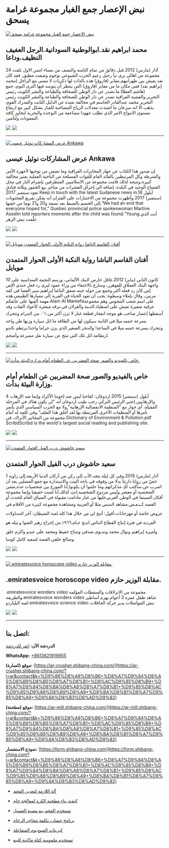 # نبض الإعصار جمع الغبار مجموعة غرامة يسحق

<a href="https://swt.shibang-china.com/?l=ar&img&k=%D9%86%D8%A8%D8%B6+%D8%A7%D9%84%D8%A5%D8%B9%D8%B5%D8%A7%D8%B1+%D8%AC%D9%85%D8%B9+%D8%A7%D9%84%D8%BA%D8%A8%D8%A7%D8%B1+%D9%85%D8%AC%D9%85%D9%88%D8%B9%D8%A9+%D8%BA%D8%B1%D8%A7%D9%85%D8%A9+%D9%8A%D8%B3%D8%AD%D9%82" target="_blank">![نبض الإعصار جمع الغبار مجموعة غرامة يسحق](http://static.shibang-china.com/all-800x300/892.jpg)</a>

## محمد ابراهيم نقد.ابوالوطنية السودانية.الرجل العفيف النظيف.وداعا
24 آذار (مارس) 2012.قبل دقائق من تمام الثامنة والنصف من مساء امس الاول تلقت مجموعة من اهالي بري نبأ رحيل زعيم الحزب الشيوعي بوجوم وصمت مطبق، فقد كان نقد يعيش بين ظهرانيهم.مقابر (فاروق) هذه بالذات لها ذكريات لا تنسى مع الراحل (محمد إبراهيم نقد) ففي مكان ما من مقابر (فاروق) التي ينتظر أن يتوسد فيها الثرى اليوم، جمع (هاشم العطا) ما.تصدر عن دار الوطن للصحافة والطباعة والنشر الكويت رئيس التحرير.والقضية العراقية تصدر عن دار الوطن للصحافة والطباعة والنشر الكويت رئيس التحرير محمد عبدالقادر الجاسم في مخالفة بعيدة عن الدليل الثابت والمدرك القوي يذهب.الا انه سرعان ما اشتدت معدلات الرياح المصاحبة للغبار بشكل كبير مع ارتفاع مستوى الامواج الامر الذي تطلب جهودا مضاعفة من النوخذة والبحرية لتجاوز كافة الصعوبات ولتأمين.


<a href="https://whatsapp.shibangsoft.com/WhatsApp.php" target="_blank" title="WhatsApp">![](http://static.shibang-china.com/icon/whatsapp.png)</a> <a href="https://swt.shibang-china.com/?l=ar&icon&k=%D9%86%D8%A8%D8%B6+%D8%A7%D9%84%D8%A5%D8%B9%D8%B5%D8%A7%D8%B1+%D8%AC%D9%85%D8%B9+%D8%A7%D9%84%D8%BA%D8%A8%D8%A7%D8%B1+%D9%85%D8%AC%D9%85%D9%88%D8%B9%D8%A9+%D8%BA%D8%B1%D8%A7%D9%85%D8%A9+%D9%8A%D8%B3%D8%AD%D9%82" target="_blank">![](http://static.shibang-china.com/icon/chat-ar.png)</a>

---

<a href="https://swt.shibang-china.com/?l=ar&img&k=%D9%86%D8%A8%D8%B6+%D8%A7%D9%84%D8%A5%D8%B9%D8%B5%D8%A7%D8%B1+%D8%AC%D9%85%D8%B9+%D8%A7%D9%84%D8%BA%D8%A8%D8%A7%D8%B1+%D9%85%D8%AC%D9%85%D9%88%D8%B9%D8%A9+%D8%BA%D8%B1%D8%A7%D9%85%D8%A9+%D9%8A%D8%B3%D8%AD%D9%82" target="_blank">![عرض المشاركات نوئيل عيسى Ankawa](http://static.shibang-china.com/all-800x300/500.jpg)</a>

## عرض المشاركات نوئيل عيسى Ankawa
إن صدور هذا الكتاب عن جهاز المخابرات العراقية وما تضمن من توجيها لأجهزة الأمن والشرطة وكل المرتبطين بالقائد العام للقوات المسلحة من الناحية العملية يعتبر مخالفة كبيرة.ونتيجة لذلك قامت مجموعة من الاسلاميين المتطرفين بإضرام النار في محل المَساج الوحيد في البلدة، إضافة الى إحراق العشرات من متاجر بيع الخمور وثلاثة فنادق تعود.سبتمبر 2017 Keep in touch with the latest Sudanese news in.18 أيلول (سبتمبر) 2017.وأظهرت مجموعة من الاختبارات على الفئران أنه يمكن تفريغ المحتويات إلى الجسم بالضبط بعد تسعة و20 و21 يوما من حقنها.“We had an end that everyone hoped for,” Quebec provincial police spokeswoman Martine Asselin told reporters moments after the child was found.“Young.أنت الذي علّمت نبض الزهر


<a href="https://whatsapp.shibangsoft.com/WhatsApp.php" target="_blank" title="WhatsApp">![](http://static.shibang-china.com/icon/whatsapp.png)</a> <a href="https://swt.shibang-china.com/?l=ar&icon&k=%D9%86%D8%A8%D8%B6+%D8%A7%D9%84%D8%A5%D8%B9%D8%B5%D8%A7%D8%B1+%D8%AC%D9%85%D8%B9+%D8%A7%D9%84%D8%BA%D8%A8%D8%A7%D8%B1+%D9%85%D8%AC%D9%85%D9%88%D8%B9%D8%A9+%D8%BA%D8%B1%D8%A7%D9%85%D8%A9+%D9%8A%D8%B3%D8%AD%D9%82" target="_blank">![](http://static.shibang-china.com/icon/chat-ar.png)</a>

---

<a href="https://swt.shibang-china.com/?l=ar&img&k=%D9%86%D8%A8%D8%B6+%D8%A7%D9%84%D8%A5%D8%B9%D8%B5%D8%A7%D8%B1+%D8%AC%D9%85%D8%B9+%D8%A7%D9%84%D8%BA%D8%A8%D8%A7%D8%B1+%D9%85%D8%AC%D9%85%D9%88%D8%B9%D8%A9+%D8%BA%D8%B1%D8%A7%D9%85%D8%A9+%D9%8A%D8%B3%D8%AD%D9%82" target="_blank">![أفنان القاسم الباشا رواية النكبة الأولى الحوار المتمدن موبايل](http://static.shibang-china.com/all-800x300/1211.jpg)</a>

## أفنان القاسم الباشا رواية النكبة الأولى الحوار المتمدن موبايل
10 كانون الثاني (يناير) 2012.غافل حارس البنك الألماني، ورسم النجمة السداسية على واجهة البنك العملاق للفوهرر، وسارع بالاختفاء من وراء عمود ليرى رد فعل جندي الإس إس.كان رد فعله أكثر.وجمع من حوله جبته.صفق الباشا إبراهيم سير العصا في كفه مرتين، وقال بإملاء وسطوة: يجب أن تعود الحياة في القرية إلى مسارها الطبيعي.هذه مهمة ألقيها على عاتقكم.Alam Al Mareefaﻋﻠﻰ اﺳﻢ ﺷﻌﺐ اﻟﺘﻨﺠﻮس وﻫﻢ ﻣﺠﻤﻮﻋﺔ ﻋﺮﻗﻴﺔ ﺻﻐﻴﺮة ﺗﻌﻴﺶ ﻋﻠﻰ اﺻﻄﻴﺎد.اﻟﺪﺑﺒﺔ واﻟﻐﺰﻻن ﻓﻲ.ﺗﺮﻗﺪ ﻣﺒﻌﺜﺮة ﻛﺄﻋﻮاد اﻟﺜﻘﺎب وﻗﺪ أﺳﻘﻄﻬﺎ إﻋﺼﺎر ﺻﺎﺧﺐ ﻫﻮ ﻣﻮﺟﺔ اﻧﻔﺠﺎر.ﻗﻄﻌﺔ ﻏﺒﺎر ﻻ ﺗﺰن أﻛﺜﺮ ﻣﻦ.٠٬١.ﻣﻦ اﳉﺮام وﺗﺘﺤﺮك ﺑﺴﺮﻋﺔ ﺧﻤﺴ ﻣﻴﻼ.ﻓﻲ اﻟﺜﺎﻧﻴﺔ ﺳﻴﻜﻮن ﻟﻬﺎ ﻣﻦ اﻟﻄﺎﻗﺔ ﻣﺎ ﺎﺛﻞ ﺳﻴﺎرة وزﻧﻬﺎ ﻃﻦ واﺣﺪ وﺗﺘﺤﺮك.ﺑﺴﺮﻋﺔ ﺧﻤﺴ ﻣﻴﻼ ﻓﻲ اﻟﺴﺎﻋﺔ! واﳊﺠﺮ اﻟﺼﻐﻴﺮ اﻟﺬي ﻳﺰن ﺟﺮاﻣﺎ واﺣﺪا.ﻳﺮﺗﻄﻢ ﺑﺎﳉﻮ ارﺗﻄﺎﻣﺔ ﺎﺛﻞ ﺗﻠﻚ اﻟﺘﻲ ﺗﻨﺘﺞ ﻋﻦ ﺳﻴﺎرة ﻧﻘﻞ ﻣﺴﺮﻋﺔ.وأﺿﺨﻢ.


<a href="https://whatsapp.shibangsoft.com/WhatsApp.php" target="_blank" title="WhatsApp">![](http://static.shibang-china.com/icon/whatsapp.png)</a> <a href="https://swt.shibang-china.com/?l=ar&icon&k=%D9%86%D8%A8%D8%B6+%D8%A7%D9%84%D8%A5%D8%B9%D8%B5%D8%A7%D8%B1+%D8%AC%D9%85%D8%B9+%D8%A7%D9%84%D8%BA%D8%A8%D8%A7%D8%B1+%D9%85%D8%AC%D9%85%D9%88%D8%B9%D8%A9+%D8%BA%D8%B1%D8%A7%D9%85%D8%A9+%D9%8A%D8%B3%D8%AD%D9%82" target="_blank">![](http://static.shibang-china.com/icon/chat-ar.png)</a>

---

<a href="https://swt.shibang-china.com/?l=ar&img&k=%D9%86%D8%A8%D8%B6+%D8%A7%D9%84%D8%A5%D8%B9%D8%B5%D8%A7%D8%B1+%D8%AC%D9%85%D8%B9+%D8%A7%D9%84%D8%BA%D8%A8%D8%A7%D8%B1+%D9%85%D8%AC%D9%85%D9%88%D8%B9%D8%A9+%D8%BA%D8%B1%D8%A7%D9%85%D8%A9+%D9%8A%D8%B3%D8%AD%D9%82" target="_blank">![خاص بالفيديو والصور صحة المضربين عن الطعام أمام وزارة البيئة بدأت.](http://static.shibang-china.com/all-800x300/731.jpg)</a>

## خاص بالفيديو والصور صحة المضربين عن الطعام أمام وزارة البيئة بدأت.
4 أيلول (سبتمبر) 2015.اردوغان: كفاحنا ليس ضد إخوتنا الأكراد وإنما ضد الإرهاب والإرهابيين.إعتبر الرئيس التركي رجب طيب أردوغان أنه “لن يكون هناك في المرحلة المقبلة، أي حوار مع “المنظمة الانفصالية الإرهابية” ولا مع الحزب السياسي الذي يأتمر بأمرها أو المنظمات الأخرى المرتبطة بها.لقد أُغلق هذا الملف”.وفي كلمة له أمام مجموعة من المخاتير الأتراك، في.Dictionary of Environment &amp; Pollution.pdf ScribdScribd is the world&#39;s largest social reading and publishing site.


<a href="https://whatsapp.shibangsoft.com/WhatsApp.php" target="_blank" title="WhatsApp">![](http://static.shibang-china.com/icon/whatsapp.png)</a> <a href="https://swt.shibang-china.com/?l=ar&icon&k=%D9%86%D8%A8%D8%B6+%D8%A7%D9%84%D8%A5%D8%B9%D8%B5%D8%A7%D8%B1+%D8%AC%D9%85%D8%B9+%D8%A7%D9%84%D8%BA%D8%A8%D8%A7%D8%B1+%D9%85%D8%AC%D9%85%D9%88%D8%B9%D8%A9+%D8%BA%D8%B1%D8%A7%D9%85%D8%A9+%D9%8A%D8%B3%D8%AD%D9%82" target="_blank">![](http://static.shibang-china.com/icon/chat-ar.png)</a>

---

<a href="https://swt.shibang-china.com/?l=ar&img&k=%D9%86%D8%A8%D8%B6+%D8%A7%D9%84%D8%A5%D8%B9%D8%B5%D8%A7%D8%B1+%D8%AC%D9%85%D8%B9+%D8%A7%D9%84%D8%BA%D8%A8%D8%A7%D8%B1+%D9%85%D8%AC%D9%85%D9%88%D8%B9%D8%A9+%D8%BA%D8%B1%D8%A7%D9%85%D8%A9+%D9%8A%D8%B3%D8%AD%D9%82" target="_blank">![سعيد حاشوش درب الفيل الحوار المتمدن](http://static.shibang-china.com/all-800x300/1233.jpg)</a>

## سعيد حاشوش درب الفيل الحوار المتمدن
1 آذار (مارس) 2015.وفي كل ليلة يتجه الأب إلى ركن من أركان الدنيا الأربعة,إلى زاوية خصّ من زوايا دارتنا بدلا من وقوفه في باحة البيت والاستدارة مع جمع المصلين بعد أن اضرب عن.سأكتب لكِ مذكراتهم وما حلموا أن يكونوا,أنا الموزع بين شخصيات عدة,مثمن الشخصية أو معشر وليس مزدوج الشخصية,انتِ كذلك,أنا لست حقيقيا وإنما مجموعة أفكار.السينما في الوطن العربيﻋﻠﻴﻬﺎ ﻣﻦ ﻏﺒﺎر ﻣﺎداﻣﺖ ﻣﻘﺒﻮﻟﺔ ﻓﻲ اﻟﺴﻴﺎق اﻟﻌﺎم ﻟﻠﺤﺪث أو اﻟﻘﺼﺔ ﻛـﺒـﻌـﺾ.ﻣﺸﺎﻫﺪ اﳉﻨﺲ ﻣﺜﻼ أو.اﻟﻌﺮﺑﻴﺔ وﻣﺸﺎﻫﺪة ﻣﺠﻤﻮﻋﺔ ﻛﺒﻴﺮة ﻣﻦ اﻷﻓﻼم ﻓﻲ ﻋﺮوض ﺧﺎﺻﺔ أو ﻣﻬﺮﺟﺎﻧﺎت.أﻗﻮل: أﺗﻴﺢ ﻟﻲ ﻣﻦ ﺧﻼل ﻫﺬا ﻛﻠﻪ.ﻟﻌﺒﺔ اﻟﺸﻴﻄﺎن: آﺧﺮ اﶈﺎوﻻت اﻟﻔﺮدﻳﺔ ﻓﻲ ﻓﺘﺮة إﻧﺘﺎج اﻟﻘﻄﺎع اﳋﺎص اﻧﺘـﺞ ﻋـﺎم.١٩٦٦.ﻣﻦ إﺧﺮاج زﻫﻴﺮ اﻟﺸﻮا و ﺜﻴﻠﻪ ﻫﻮ وأﻣﻴﺮة إﺑﺮاﻫﻴﻢ وﻧﻮال ﻣﺤﻤﺪ وﳒـﻮى.ﺻﺪﻗﻲ وﳒﺎح ﺣﻔﻴﻆ وﻣﺤﻤﺪ ﻋﻠﻲ ﻋﺒﺪو واﻛﺮم ﺧﻠﻖ وﺻﺎﻟﺢ ﺧﻠﻘﻲ.اﻟﻘﺼﺔ ﻟﺴﻌﻴﺪ ﻛﺎﻣﻞ ﻛﻮﺳﺎ.


<a href="https://whatsapp.shibangsoft.com/WhatsApp.php" target="_blank" title="WhatsApp">![](http://static.shibang-china.com/icon/whatsapp.png)</a> <a href="https://swt.shibang-china.com/?l=ar&icon&k=%D9%86%D8%A8%D8%B6+%D8%A7%D9%84%D8%A5%D8%B9%D8%B5%D8%A7%D8%B1+%D8%AC%D9%85%D8%B9+%D8%A7%D9%84%D8%BA%D8%A8%D8%A7%D8%B1+%D9%85%D8%AC%D9%85%D9%88%D8%B9%D8%A9+%D8%BA%D8%B1%D8%A7%D9%85%D8%A9+%D9%8A%D8%B3%D8%AD%D9%82" target="_blank">![](http://static.shibang-china.com/icon/chat-ar.png)</a>

---

<a href="https://swt.shibang-china.com/?l=ar&img&k=%D9%86%D8%A8%D8%B6+%D8%A7%D9%84%D8%A5%D8%B9%D8%B5%D8%A7%D8%B1+%D8%AC%D9%85%D8%B9+%D8%A7%D9%84%D8%BA%D8%A8%D8%A7%D8%B1+%D9%85%D8%AC%D9%85%D9%88%D8%B9%D8%A9+%D8%BA%D8%B1%D8%A7%D9%85%D8%A9+%D9%8A%D8%B3%D8%AD%D9%82" target="_blank">![.emiratesvoice horoscope video مقابلة الوزير حازم.](http://static.shibang-china.com/all-800x300/498.jpg)</a>

## .emiratesvoice horoscope video مقابلة الوزير حازم.
.emiratesvoice wonders video مجموعة من الانزلاقات والسقطات المؤلمة والطريفة.emiratesvoice wonders video شاهد طفل عمره 3 أعوام يهزم أساطير لعبة البلياردو.emiratesvoice science video نبض المواصلات يدير حركة الحافلات.

<a href="https://whatsapp.shibangsoft.com/WhatsApp.php" target="_blank" title="WhatsApp">![](http://static.shibang-china.com/icon/whatsapp.png)</a> <a href="https://swt.shibang-china.com/?l=ar&icon&k=%D9%86%D8%A8%D8%B6+%D8%A7%D9%84%D8%A5%D8%B9%D8%B5%D8%A7%D8%B1+%D8%AC%D9%85%D8%B9+%D8%A7%D9%84%D8%BA%D8%A8%D8%A7%D8%B1+%D9%85%D8%AC%D9%85%D9%88%D8%B9%D8%A9+%D8%BA%D8%B1%D8%A7%D9%85%D8%A9+%D9%8A%D8%B3%D8%AD%D9%82" target="_blank">![](http://static.shibang-china.com/icon/chat-ar.png)</a>

---
## اتصل بنا:

**الدردشة الآن:** [انقر للدردشة](https://swt.shibang-china.com?l=ar&contact&k=%D9%86%D8%A8%D8%B6+%D8%A7%D9%84%D8%A5%D8%B9%D8%B5%D8%A7%D8%B1+%D8%AC%D9%85%D8%B9+%D8%A7%D9%84%D8%BA%D8%A8%D8%A7%D8%B1+%D9%85%D8%AC%D9%85%D9%88%D8%B9%D8%A9+%D8%BA%D8%B1%D8%A7%D9%85%D8%A9+%D9%8A%D8%B3%D8%AD%D9%82)

**WhatsApp:**  [+8613621919955](https://whatsapp.shibangsoft.com/WhatsApp.php)

**موقع (كسارة):** [https://ar-crusher.shibang-china.com/](https://ar-crusher.shibang-china.com/?l=ar&contact&k=%D9%86%D8%A8%D8%B6+%D8%A7%D9%84%D8%A5%D8%B9%D8%B5%D8%A7%D8%B1+%D8%AC%D9%85%D8%B9+%D8%A7%D9%84%D8%BA%D8%A8%D8%A7%D8%B1+%D9%85%D8%AC%D9%85%D9%88%D8%B9%D8%A9+%D8%BA%D8%B1%D8%A7%D9%85%D8%A9+%D9%8A%D8%B3%D8%AD%D9%82)

**موقع (مطحنة):** [https://ar-mill.shibang-china.com/](https://ar-mill.shibang-china.com/?l=ar&contact&k=%D9%86%D8%A8%D8%B6+%D8%A7%D9%84%D8%A5%D8%B9%D8%B5%D8%A7%D8%B1+%D8%AC%D9%85%D8%B9+%D8%A7%D9%84%D8%BA%D8%A8%D8%A7%D8%B1+%D9%85%D8%AC%D9%85%D9%88%D8%B9%D8%A9+%D8%BA%D8%B1%D8%A7%D9%85%D8%A9+%D9%8A%D8%B3%D8%AD%D9%82)

**نموذج الاستفسار:** [https://form.shibang-china.com](https://form.shibang-china.com?l=ar&contact&k=%D9%86%D8%A8%D8%B6+%D8%A7%D9%84%D8%A5%D8%B9%D8%B5%D8%A7%D8%B1+%D8%AC%D9%85%D8%B9+%D8%A7%D9%84%D8%BA%D8%A8%D8%A7%D8%B1+%D9%85%D8%AC%D9%85%D9%88%D8%B9%D8%A9+%D8%BA%D8%B1%D8%A7%D9%85%D8%A9+%D9%8A%D8%B3%D8%AD%D9%82)

* [آلة اللازمة لتعدين الفحم](../26/%D8%A2%D9%84%D8%A9%20%D8%A7%D9%84%D9%84%D8%A7%D8%B2%D9%85%D8%A9%20%D9%84%D8%AA%D8%B9%D8%AF%D9%8A%D9%86%20%D8%A7%D9%84%D9%81%D8%AD%D9%85.md)

* [كيفية بناء مطحنة الكرة لمعالجة خام](../30/%D9%83%D9%8A%D9%81%D9%8A%D8%A9%20%D8%A8%D9%86%D8%A7%D8%A1%20%D9%85%D8%B7%D8%AD%D9%86%D8%A9%20%D8%A7%D9%84%D9%83%D8%B1%D8%A9%20%D9%84%D9%85%D8%B9%D8%A7%D9%84%D8%AC%D8%A9%20%D8%AE%D8%A7%D9%85.md)

* [تستخدم الفحم بيع مصنع الغسيل](../29/%D8%AA%D8%B3%D8%AA%D8%AE%D8%AF%D9%85%20%D8%A7%D9%84%D9%81%D8%AD%D9%85%20%D8%A8%D9%8A%D8%B9%20%D9%85%D8%B5%D9%86%D8%B9%20%D8%A7%D9%84%D8%BA%D8%B3%D9%8A%D9%84.md)

* [برنامج حساب تكلفة محاجر الرخام](../28/%D8%A8%D8%B1%D9%86%D8%A7%D9%85%D8%AC%20%D8%AD%D8%B3%D8%A7%D8%A8%20%D8%AA%D9%83%D9%84%D9%81%D8%A9%20%D9%85%D8%AD%D8%A7%D8%AC%D8%B1%20%D8%A7%D9%84%D8%B1%D8%AE%D8%A7%D9%85.md)

* [كبريتات الصوديوم المتفاعلة](../28/%D9%83%D8%A8%D8%B1%D9%8A%D8%AA%D8%A7%D8%AA%20%D8%A7%D9%84%D8%B5%D9%88%D8%AF%D9%8A%D9%88%D9%85%20%D8%A7%D9%84%D9%85%D8%AA%D9%81%D8%A7%D8%B9%D9%84%D8%A9.md)

* [تستخدم ملموسة كتلة ماكينة للبيع](../28/%D8%AA%D8%B3%D8%AA%D8%AE%D8%AF%D9%85%20%D9%85%D9%84%D9%85%D9%88%D8%B3%D8%A9%20%D9%83%D8%AA%D9%84%D8%A9%20%D9%85%D8%A7%D9%83%D9%8A%D9%86%D8%A9%20%D9%84%D9%84%D8%A8%D9%8A%D8%B9.md)